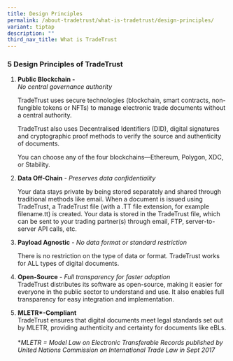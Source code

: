 ```yaml
---
title: Design Principles
permalink: /about-tradetrust/what-is-tradetrust/design-principles/
variant: tiptap
description: ""
third_nav_title: What is TradeTrust
---
```

<h3><strong>5 Design Principles of TradeTrust</strong></h3>
<ol data-tight="true" class="tight">
<li>
<p><strong>Public Blockchain - </strong>
<br><em>No central governance authority</em> 
<br>
</p>
<p>TradeTrust uses secure technologies (blockchain, smart contracts, non-fungible
tokens or NFTs) to manage electronic trade documents without a central
authority.</p>
<p>TradeTrust also uses Decentralised Identifiers (DID), digital signatures
and cryptographic proof methods to verify the source and authenticity of
documents.</p>
<p>You can choose any of the four blockchains—Ethereum, Polygon, XDC, or
Stability.</p>
<p></p>
</li>
<li>
<p><strong>Data Off-Chain</strong> - <em>Preserves data confidentiality</em>
</p>
<p></p>
<p>Your data stays private by being stored separately and shared through
traditional methods like email. When a document is issued using TradeTrust,
a TradeTrust file (with a .TT file extension, for example <a rel="noopener noreferrer nofollow" target="_blank">filename.tt</a>) is created. Your data
is stored in the TradeTrust file, which can be sent to your trading partner(s)
through email, FTP, server-to-server API calls, etc.</p>
</li>
</ol>
<ol start="3" data-tight="true" class="tight">
<li>
<p><strong>Payload Agnostic</strong> - <em>No data format or standard restriction</em>
</p>
<p></p>
<p>There is no restriction on the type of data or format. TradeTrust works
for ALL types of digital documents.</p>
</li>
</ol>
<p></p>
<ol start="4" data-tight="true" class="tight">
<li>
<p><strong>Open-Source</strong> - <em>Full transparency for faster adoption</em> 
<br>TradeTrust distributes its software as open-source, making it easier for
everyone in the public sector to understand and use. It also enables full
transparency for easy integration and implementation.</p>
</li>
</ol>
<p></p>
<ol start="5" data-tight="true" class="tight">
<li>
<p><strong>MLETR*-Compliant</strong> 
<br>TradeTrust ensures that digital documents meet legal standards set out
by MLETR, providing authenticity and certainty for documents like eBLs.
<br>
<br>*<em>MLETR = Model Law on Electronic Transferable Records published by United Nations Commission on International Trade Law in Sept 2017</em>
</p>
</li>
</ol>
<p></p>